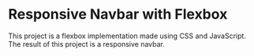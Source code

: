 # Responsive Navbar with Flexbox

This project is a flexbox implementation made using CSS and JavaScript. The result of this project is a responsive navbar.
